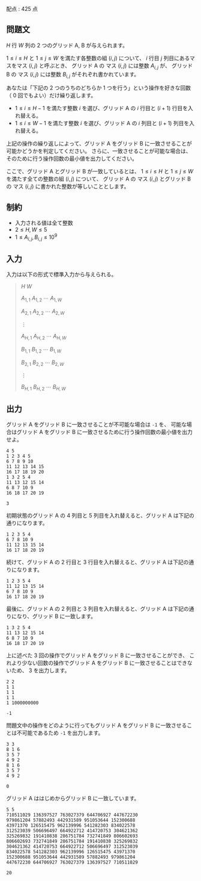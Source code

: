 配点 : $425$ 点

## 問題文

$H$ 行 $W$ 列の $2$ つのグリッド A, B が与えられます。

$1 \leq i \leq H$ と $1 \leq j \leq W$ を満たす各整数の組 $(i, j)$ について、
$i$ 行目 $j$ 列目にあるマスをマス $(i, j)$ と呼ぶとき、
グリッド A の マス $(i, j)$ には整数 $A_{i, j}$ が、
グリッド B の マス $(i, j)$ には整数 $B_{i, j}$ がそれぞれ書かれています。

あなたは「下記の $2$ つのうちのどちらか $1$ つを行う」という操作を好きな回数（ $0$ 回でもよい）だけ繰り返します。

- $1 \leq i \leq H-1$ を満たす整数 $i$ を選び、グリッド A の $i$ 行目と $(i+1)$ 行目を入れ替える。
- $1 \leq i \leq W-1$ を満たす整数 $i$ を選び、グリッド A の $i$ 列目と $(i+1)$ 列目を入れ替える。

上記の操作の繰り返しによって、グリッド A をグリッド B に一致させることが可能かどうかを判定してください。
さらに、一致させることが可能な場合は、そのために行う操作回数の最小値を出力してください。

ここで、グリッド A とグリッド B が一致しているとは、
$1 \leq i \leq H$ と $1 \leq j \leq W$ を満たす全ての整数の組 $(i, j)$ について、
グリッド A の マス $(i, j)$ とグリッド B の マス $(i, j)$ に書かれた整数が等しいこととします。

## 制約

- 入力される値は全て整数
- $2 \leq H, W \leq 5$
- $1 \leq A_{i, j}, B_{i, j} \leq 10^9$

## 入力

入力は以下の形式で標準入力から与えられる。

> $H$ $W$
> 
> $A_{1, 1}$ $A_{1, 2}$ $\cdots$ $A_{1, W}$
> 
> $A_{2, 1}$ $A_{2, 2}$ $\cdots$ $A_{2, W}$
> 
> $\vdots$
> 
> $A_{H, 1}$ $A_{H, 2}$ $\cdots$ $A_{H, W}$
> 
> $B_{1, 1}$ $B_{1, 2}$ $\cdots$ $B_{1, W}$
> 
> $B_{2, 1}$ $B_{2, 2}$ $\cdots$ $B_{2, W}$
> 
> $\vdots$
> 
> $B_{H, 1}$ $B_{H, 2}$ $\cdots$ $B_{H, W}$

## 出力

グリッド A をグリッド B に一致させることが不可能な場合は `-1` を、
可能な場合はグリッド A をグリッド B に一致させるために行う操作回数の最小値を出力せよ。

```input1
4 5
1 2 3 4 5
6 7 8 9 10
11 12 13 14 15
16 17 18 19 20
1 3 2 5 4
11 13 12 15 14
6 8 7 10 9
16 18 17 20 19
```

```output1
3
```

初期状態のグリッド A の $4$ 列目と $5$ 列目を入れ替えると、グリッド A は下記の通りになります。

```output1
1 2 3 5 4
6 7 8 10 9
11 12 13 15 14
16 17 18 20 19
```

続けて、グリッド A の $2$ 行目と $3$ 行目を入れ替えると、グリッド A は下記の通りになります。

```output1
1 2 3 5 4
11 12 13 15 14
6 7 8 10 9
16 17 18 20 19
```

最後に、グリッド A の $2$ 列目と $3$ 列目を入れ替えると、グリッド A は下記の通りになり、グリッド B に一致します。

```output1
1 3 2 5 4
11 13 12 15 14
6 8 7 10 9
16 18 17 20 19
```

上に述べた $3$ 回の操作でグリッド A をグリッド B に一致させることができ、
これより少ない回数の操作でグリッド A をグリッド B に一致させることはできないため、
$3$ を出力します。

```input2
2 2
1 1
1 1
1 1
1 1000000000
```

```output2
-1
```

問題文中の操作をどのように行ってもグリッド A をグリッド B に一致させることは不可能であるため `-1` を出力します。

```input3
3 3
8 1 6
3 5 7
4 9 2
8 1 6
3 5 7
4 9 2
```

```output3
0
```

グリッド A ははじめからグリッド B に一致しています。

```input4
5 5
710511029 136397527 763027379 644706927 447672230
979861204 57882493 442931589 951053644 152300688
43971370 126515475 962139996 541282303 834022578
312523039 506696497 664922712 414720753 304621362
325269832 191410838 286751784 732741849 806602693
806602693 732741849 286751784 191410838 325269832
304621362 414720753 664922712 506696497 312523039
834022578 541282303 962139996 126515475 43971370
152300688 951053644 442931589 57882493 979861204
447672230 644706927 763027379 136397527 710511029
```

```output4
20
```